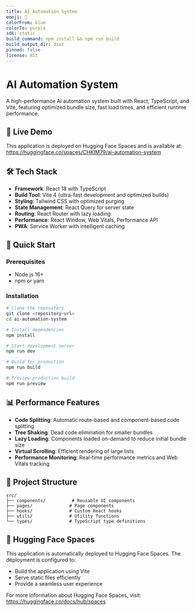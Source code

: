```yaml
---
title: AI Automation System
emoji: 🤖
colorFrom: blue
colorTo: purple
sdk: static
build_command: npm install && npm run build
build_output_dir: dist
pinned: false
license: mit
---
```


# AI Automation System

A high-performance AI automation system built with React, TypeScript, and Vite, featuring optimized bundle size, fast load times, and efficient runtime performance.

## 🚀 Live Demo

This application is deployed on Hugging Face Spaces and is available at: https://huggingface.co/spaces/CHKIM79/ai-automation-system

## 🛠️ Tech Stack

- **Framework**: React 18 with TypeScript
- **Build Tool**: Vite 4 (ultra-fast development and optimized builds)
- **Styling**: Tailwind CSS with optimized purging
- **State Management**: React Query for server state
- **Routing**: React Router with lazy loading
- **Performance**: React Window, Web Vitals, Performance API
- **PWA**: Service Worker with intelligent caching

## 🚀 Quick Start

### Prerequisites
- Node.js 16+ 
- npm or yarn

### Installation
```bash
# Clone the repository
git clone <repository-url>
cd ai-automation-system

# Install dependencies
npm install

# Start development server
npm run dev

# Build for production
npm run build

# Preview production build
npm run preview
```

## 📊 Performance Features

- **Code Splitting**: Automatic route-based and component-based code splitting
- **Tree Shaking**: Dead code elimination for smaller bundles
- **Lazy Loading**: Components loaded on-demand to reduce initial bundle size
- **Virtual Scrolling**: Efficient rendering of large lists
- **Performance Monitoring**: Real-time performance metrics and Web Vitals tracking

## 📁 Project Structure

```
src/
├── components/          # Reusable UI components
├── pages/              # Page components
├── hooks/              # Custom React hooks
├── utils/              # Utility functions
└── types/              # TypeScript type definitions
```

## 🤗 Hugging Face Spaces

This application is automatically deployed to Hugging Face Spaces. The deployment is configured to:
- Build the application using Vite
- Serve static files efficiently
- Provide a seamless user experience

For more information about Hugging Face Spaces, visit: https://huggingface.co/docs/hub/spaces